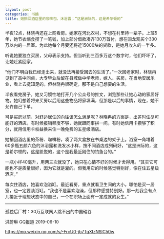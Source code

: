 ```yaml
---
layout: post
categories: 书摘
title: 她捎回酒店里的咖啡包、沐浴露；“这是洲际的，这是希尔顿的”
---
```


半夜12点，林晓冉还在上网看房。她家在河北农村，不想在村里待一辈子。上班5年，她节衣缩食攒了一笔钱，加上部分借款凑齐130万首付，想在回龙观买个330万以内的一居室。为此她每个月要还将近15000块的贷款，是她月收入的一半多。

听说她要独立买房，父母表示支持。但当听到三百多万这个数字时，他们吓坏了，让她赶紧回家。

“他们不明白我已经走出来，就没法再接受回去的生活了。”一次回老家时，林晓冉见到了高中同桌，大专毕业后留在县城做中学老师，嫁人、买房，在当地安居乐业，看上去挺知足的。但林晓冉很确定，那不是自己想要的生活。

半夜看完房子，她又习惯性地打开几个公众号的推文，浏览那些让她心动的家居好物。她幻想着将来买房以后用这些物品将家填满，但那是以后的事情，现在，她不允许自己下单。

可是买房以前，对舒适居住的向往该怎么满足呢？林晓冉的方案是，出差时住尽可能好的酒店。有时候报销额度不够，她就跟同事拼一间。有时她信用卡攒够了积分，就用信用卡权益换来住一晚免费的五星级酒店。

她捎回酒店里的茶粉、咖啡粉，凑了两大盒放在书桌边的架子上。浴室一角堆着60多瓶五颜六色的沐浴露和洗发水小样，按不同酒店成列码好，“这是洲际的，这是希尔顿的，这是凯悦的，这个是我最近刚住的钓鱼台的。”

一瓶小样40毫升，用两三次就没了，她只在心情不好的时候才舍得用。“其实它可能也不是质量很好，因为它就是灌的。但我用它的时候感觉特别好，像在住五星级酒店。”

每次住酒店，她喜欢泡浴缸。最近看房，重点就看卫生间的大小，哪怕是买一居室，也一定要装浴缸。“我也不是喜欢泡澡，但那种感觉特别好。那一刻我会有点儿接近于理想状态中的自己，一个在职场上面有一定成就的女生。”

---

孤独后厂村：30万互联网人跳不出的中国硅谷

洪蔚琳  GQ报道  2019-06-10

https://mp.weixin.qq.com/s/-FrcU0-jb7TqXIzNSlC50w